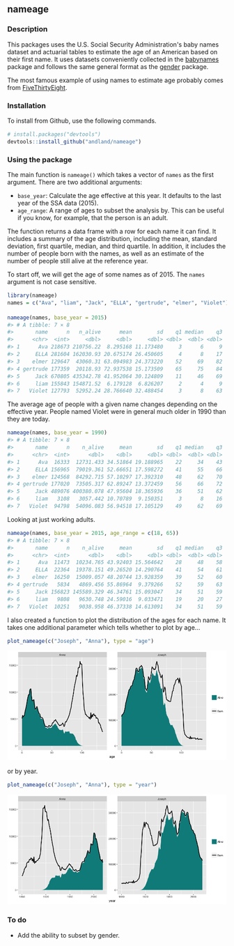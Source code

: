 
<!-- README.md is generated from README.Rmd. Please edit that file -->
nameage
-------

### Description

This packages uses the U.S. Social Security Administration's baby names dataset and actuarial tables to estimate the age of an American based on their first name. It uses datasets conveniently collected in the [babynames](http://github.com/hadley/babynames) package and follows the same general format as the [gender](https://github.com/ropensci/gender) package.

The most famous example of using names to estimate age probably comes from [FiveThirtyEight](https://fivethirtyeight.com/features/how-to-tell-someones-age-when-all-you-know-is-her-name/).

### Installation

To install from Github, use the following commands.

``` r
# install.packages("devtools")
devtools::install_github("andland/nameage")
```

### Using the package

The main function is `nameage()` which takes a vector of `names` as the first argument. There are two additional arguments:

-   `base_year`: Calculate the age effective at this year. It defaults to the last year of the SSA data (2015).
-   `age_range`: A range of ages to subset the analysis by. This can be useful if you know, for example, that the person is an adult.

The function returns a data frame with a row for each name it can find. It includes a summary of the age distribution, including the mean, standard deviation, first quartile, median, and third quartile. In addition, it includes the number of people born with the names, as well as an estimate of the number of people still alive at the reference year.

To start off, we will get the age of some names as of 2015. The `names` argument is not case sensitive.

``` r
library(nameage)
names = c("Ava", "liam", "Jack", "ELLA", "gertrude", "elmer", "Violet")

nameage(names, base_year = 2015)
#> # A tibble: 7 × 8
#>       name      n   n_alive      mean        sd    q1 median    q3
#>      <chr>  <int>     <dbl>     <dbl>     <dbl> <dbl>  <dbl> <dbl>
#> 1      Ava 218673 210756.22  8.295168 11.173480     3      6     9
#> 2     ELLA 281604 162030.93 20.675174 26.450605     4      8    17
#> 3    elmer 129647  43060.31 63.094983 24.373220    52     69    82
#> 4 gertrude 177359  20118.93 72.937538 15.173509    65     75    84
#> 5     Jack 670805 435342.78 41.952064 30.124809    11     46    69
#> 6     liam 155843 154871.52  6.179128  6.826207     2      4     9
#> 7   Violet 127793  52952.24 28.766640 32.488454     3      8    63
```

The average age of people with a given name changes depending on the effective year. People named Violet were in general much older in 1990 than they are today.

``` r
nameage(names, base_year = 1990)
#> # A tibble: 7 × 8
#>       name      n    n_alive     mean        sd    q1 median    q3
#>      <chr>  <int>      <dbl>    <dbl>     <dbl> <dbl>  <dbl> <dbl>
#> 1      Ava  16333  12731.433 34.51864 19.188965    22     34    43
#> 2     ELLA 156965  79019.361 52.66651 17.598272    41     55    66
#> 3    elmer 124568  84292.715 57.10297 17.392310    48     62    70
#> 4 gertrude 177020  73505.317 62.89247 13.372459    56     66    72
#> 5     Jack 489076 400380.078 47.95604 18.365936    36     51    62
#> 6     liam   3108   3057.442 10.70789  9.150351     3      8    16
#> 7   Violet  94798  54096.083 56.94518 17.105129    49     62    69
```

Looking at just working adults.

``` r
nameage(names, base_year = 2015, age_range = c(18, 65))
#> # A tibble: 7 × 8
#>       name      n    n_alive     mean        sd    q1 median    q3
#>      <chr>  <int>      <dbl>    <dbl>     <dbl> <dbl>  <dbl> <dbl>
#> 1      Ava  11473  10234.765 43.92403 15.564642    28     48    58
#> 2     ELLA  22364  19378.151 49.26520 14.290764    41     54    61
#> 3    elmer  16250  15009.057 48.20744 13.928359    39     52    60
#> 4 gertrude   5834   4869.456 55.86964  9.379266    52     59    63
#> 5     Jack 156823 145589.329 46.34761 15.093047    34     51    59
#> 6     liam   9808   9630.748 24.59016  9.033471    19     20    27
#> 7   Violet  10251   9038.958 46.37338 14.613091    34     51    59
```

I also created a function to plot the distribution of the ages for each name. It takes one additional parameter which tells whether to plot by age...

``` r
plot_nameage(c("Joseph", "Anna"), type = "age")
```

![](README-unnamed-chunk-6-1.png)

or by year.

``` r
plot_nameage(c("Joseph", "Anna"), type = "year")
```

![](README-unnamed-chunk-7-1.png)

### To do

-   Add the ability to subset by gender.
